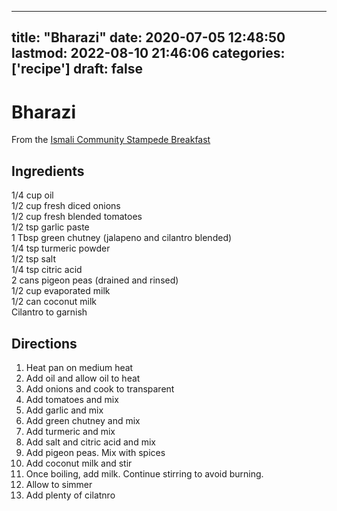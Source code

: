 
---
title: "Bharazi"
date: 2020-07-05 12:48:50
lastmod: 2022-08-10 21:46:06
categories: ['recipe']
draft: false
---


# Bharazi
From the [Ismali Community Stampede Breakfast](https://ismailimail.blog/category/community-activities/calgary-stampede/)

## Ingredients
1/4 cup oil  
1/2 cup fresh diced onions  
1/2 cup fresh blended tomatoes  
1/2 tsp garlic paste  
1 Tbsp green chutney (jalapeno and cilantro blended)  
1/4 tsp turmeric powder  
1/2 tsp salt  
1/4 tsp citric acid  
2 cans pigeon peas (drained and rinsed)  
1/2 cup evaporated milk  
1/2 can coconut milk  
Cilantro to garnish

## Directions
1. Heat pan on medium heat
2. Add oil and allow oil to heat
3. Add onions and cook to transparent
4. Add tomatoes and mix
5. Add garlic and mix
6. Add green chutney and mix
7. Add turmeric and mix
8. Add salt and citric acid and mix
9. Add pigeon peas. Mix with spices
10. Add coconut milk and stir
11. Once boiling, add milk. Continue stirring to avoid burning.
12. Allow to simmer
13. Add plenty of cilatnro

<!-- #recipe #public -->

<!-- {BearID:2E8F88BC-FC06-45C4-8D71-200AEA7D52A3-3487-000A4F5C128ABED6} -->
